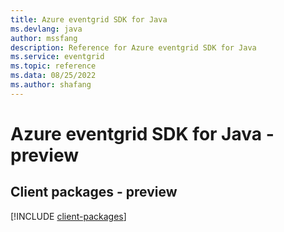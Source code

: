 ```yaml
---
title: Azure eventgrid SDK for Java
ms.devlang: java
author: mssfang
description: Reference for Azure eventgrid SDK for Java
ms.service: eventgrid
ms.topic: reference
ms.data: 08/25/2022
ms.author: shafang
---
```

# Azure eventgrid SDK for Java - preview

## Client packages - preview
[!INCLUDE [client-packages](eventgrid-client-index.md)]